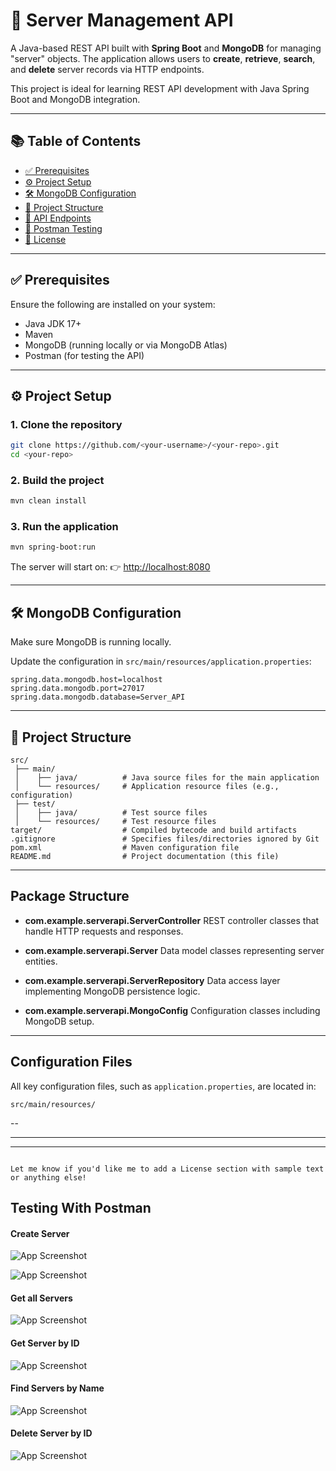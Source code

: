 
# 🚀 Server Management API

A Java-based REST API built with **Spring Boot** and **MongoDB** for managing "server" objects. The application allows users to **create**, **retrieve**, **search**, and **delete** server records via HTTP endpoints.

This project is ideal for learning REST API development with Java Spring Boot and MongoDB integration.

---

## 📚 Table of Contents

- [✅ Prerequisites](#-prerequisites)
- [⚙️ Project Setup](#️-project-setup)
- [🛠️ MongoDB Configuration](#️-mongodb-configuration)
- [📁 Project Structure](#-project-structure)
- [📡 API Endpoints](#-api-endpoints)
- [🧪 Postman Testing](#-postman-testing)
- [📄 License](#-license)

---

## ✅ Prerequisites

Ensure the following are installed on your system:

- Java JDK 17+
- Maven
- MongoDB (running locally or via MongoDB Atlas)
- Postman (for testing the API)

---

## ⚙️ Project Setup

### 1. Clone the repository

```bash
git clone https://github.com/<your-username>/<your-repo>.git
cd <your-repo>
````

### 2. Build the project

```bash
mvn clean install
```

### 3. Run the application

```bash
mvn spring-boot:run
```

The server will start on:
👉 [http://localhost:8080](http://localhost:8080)

---

## 🛠️ MongoDB Configuration

Make sure MongoDB is running locally.

Update the configuration in `src/main/resources/application.properties`:

```properties
spring.data.mongodb.host=localhost
spring.data.mongodb.port=27017
spring.data.mongodb.database=Server_API
```

---

## 📁 Project Structure

```
src/
 ├── main/
 │    ├── java/          # Java source files for the main application
 │    └── resources/     # Application resource files (e.g., configuration)
 ├── test/
 │    ├── java/          # Test source files
 │    └── resources/     # Test resource files
target/                  # Compiled bytecode and build artifacts
.gitignore               # Specifies files/directories ignored by Git
pom.xml                  # Maven configuration file
README.md                # Project documentation (this file)
```

---

## Package Structure

* **com.example.serverapi.ServerController**
  REST controller classes that handle HTTP requests and responses.

* **com.example.serverapi.Server**
  Data model classes representing server entities.

* **com.example.serverapi.ServerRepository**
  Data access layer implementing MongoDB persistence logic.

* **com.example.serverapi.MongoConfig**
  Configuration classes including MongoDB setup.

---

## Configuration Files

All key configuration files, such as `application.properties`, are located in:

```
src/main/resources/
```

--

---



---

```

Let me know if you'd like me to add a License section with sample text or anything else!
```


## Testing With Postman

#### Create Server
![App Screenshot](https://drive.google.com/uc?id=1ezt912aEXuSkapDF9qfan7BTS-NpIqp7)

![App Screenshot](https://drive.google.com/uc?id=1p0iGF1t3Rc0apF43wAnWWqF4eG1Yt9PT)


#### Get all Servers
![App Screenshot](https://drive.google.com/uc?id=1eJEaYdNRP7zDD-3HA-fgTLTUXMtebZ5t)


#### Get Server by ID
![App Screenshot](https://drive.google.com/uc?id=15Y4E53wPiE3-QDY7h9m0O48aN3KWIuXL)



#### Find Servers by Name
![App Screenshot](https://drive.google.com/uc?id=19Q0BTA1mREzUyAmpQmfu1xv4f5gaJUyl)


#### Delete Server by ID
![App Screenshot](https://drive.google.com/uc?id=1bIiLpAWRTenqYNuLOBWuNp8ML5xsTAhG)
